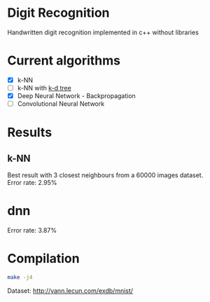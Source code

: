 # Digit Recognition
Handwritten digit recognition implemented in c++ without libraries

# Current algorithms
- [x] k-NN
- [ ] k-NN with [k-d tree](https://en.wikipedia.org/wiki/K-d_tree)
- [x] Deep Neural Network - Backpropagation
- [ ] Convolutional Neural Network

# Results
## k-NN
Best result with 3 closest neighbours from a 60000 images dataset.  
Error rate: 2.95%

# dnn
Error rate: 3.87%

# Compilation
```bash
make -j4
```

Dataset: <http://yann.lecun.com/exdb/mnist/>
